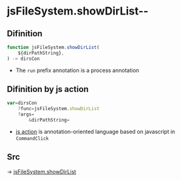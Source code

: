 # jsFileSystem.showDirList--

## Difinition

```js.js
function jsFileSystem.showDirList(
	${dirPathString},
) -> dirsCon
```

- The `run` prefix annotation is a process annotation


## Difinition by js action

```js.js
var=dirsCon
	?func=jsFileSystem.showDirList
	?args=
		&dirPathString=
```

- [js action](#) is annotation-oriented language based on javascript in `CommandClick`



## Src

-> [jsFileSystem.showDirList](https://github.com/puutaro/CommandClick/blob/master/app/src/main/java/com/puutaro/commandclick/fragment_lib/terminal_fragment/js_interface/file/JsFileSystem.kt#L402)


